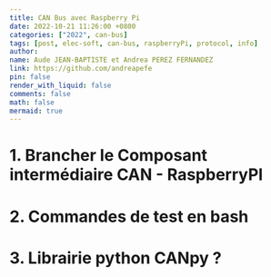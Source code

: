 ```yaml
---
title: CAN Bus avec Raspberry Pi
date: 2022-10-21 11:26:00 +0800
categories: ["2022", can-bus]
tags: [post, elec-soft, can-bus, raspberryPi, protocol, info]
author:
name: Aude JEAN-BAPTISTE et Andrea PEREZ FERNANDEZ
link: https://github.com/andreapefe
pin: false
render_with_liquid: false
comments: false
math: false
mermaid: true
---
```


# 1. Brancher le Composant intermédiaire CAN - RaspberryPI
# 2. Commandes de test en bash
# 3. Librairie python CANpy ?